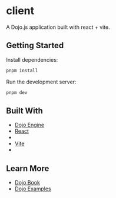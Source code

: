 # client

A Dojo.js application built with react + vite.

## Getting Started

Install dependencies:
```bash
pnpm install
```

Run the development server:
```bash
pnpm dev
```

## Built With

- [Dojo Engine](https://www.dojoengine.org/)
- [React](https://react.dev/)
- 
- [Vite](https://vitejs.dev/)
- 

## Learn More

- [Dojo Book](https://book.dojoengine.org/)
- [Dojo Examples](https://github.com/dojoengine/dojo.js/tree/main/examples)